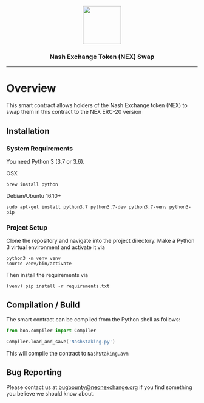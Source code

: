 <p align="center">
  <img
    src="https://cdn-images-1.medium.com/letterbox/164/72/50/50/1*bGf9HZHNP3tOk4dSWcxUHA.png?source=logoAvatar-lo_dnt_VASJhQluBeQP---b71bf4ba23ad"
    width="100px;">

</p>
<h3 align="center">Nash Exchange Token (NEX) Swap</h3>
<hr/>



# Overview

This smart contract allows holders of the  Nash Exchange token (NEX) to swap them in this contract to the NEX ERC-20 version

## Installation

### System Requirements

You need Python 3 (3.7 or 3.6).

OSX

    brew install python

Debian/Ubuntu 16.10+

    sudo apt-get install python3.7 python3.7-dev python3.7-venv python3-pip

### Project Setup

Clone the repository and navigate into the project directory.
Make a Python 3 virtual environment and activate it via

```shell
python3 -m venv venv
source venv/bin/activate
```

Then install the requirements via

```shell
(venv) pip install -r requirements.txt
```

## Compilation / Build

The smart contract can be compiled from the Python shell as follows:

```python
from boa.compiler import Compiler

Compiler.load_and_save('NashStaking.py')
```

This will compile the contract to `NashStaking.avm`


## Bug Reporting

Please contact us at bugbounty@neonexchange.org if you find something you believe we should know about.
